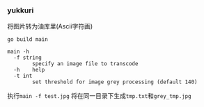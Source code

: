 ### yukkuri

将图片转为油库里(Ascii字符画)


```
go build main

main -h
  -f string
        specify an image file to transcode
  -h    help
  -t int
        set threshold for image grey processing (default 140)
```

执行`main -f test.jpg` 将在同一目录下生成`tmp.txt`和`grey_tmp.jpg`